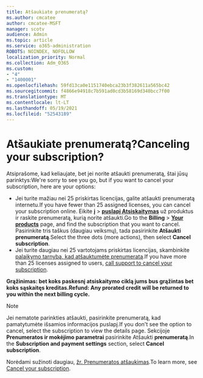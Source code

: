 ```yaml
---
title: Atšaukiate prenumeratą?
ms.author: cmcatee
author: cmcatee-MSFT
manager: scotv
audience: Admin
ms.topic: article
ms.service: o365-administration
ROBOTS: NOINDEX, NOFOLLOW
localization_priority: Normal
ms.collection: Adm_O365
ms.custom:
- "4"
- "1400001"
ms.openlocfilehash: 59fd13ca0e1151740ebca23b3f382611a565bc42
ms.sourcegitcommit: f4866e94918c7b591ad0cd3b58169d340bcc7f00
ms.translationtype: MT
ms.contentlocale: lt-LT
ms.lasthandoff: 05/19/2021
ms.locfileid: "52543189"
---
```

# <a name="canceling-your-subscription"></a><span data-ttu-id="1d5c8-102">Atšaukiate prenumeratą?</span><span class="sxs-lookup"><span data-stu-id="1d5c8-102">Canceling your subscription?</span></span>

<span data-ttu-id="1d5c8-103">Atsiprašome, kad keliaujate, bet jei norite atšaukti prenumeratą, štai jūsų parinktys:</span><span class="sxs-lookup"><span data-stu-id="1d5c8-103">We're sorry to see you go, but if you want to cancel your subscription, here are your options:</span></span>
  
- <span data-ttu-id="1d5c8-104">Jei turite mažiau nei 25 priskirtas licencijas, galite atšaukti prenumeratą internetu.</span><span class="sxs-lookup"><span data-stu-id="1d5c8-104">If you have fewer than 25 assigned licenses, you can cancel your subscription online.</span></span> <span data-ttu-id="1d5c8-105">Eikite **į** \> **[puslapį Atsiskaitymas](https://go.microsoft.com/fwlink/p/?linkid=842054)** už produktus ir raskite prenumeratą, kurią norite atšaukti.</span><span class="sxs-lookup"><span data-stu-id="1d5c8-105">Go to the **Billing** \> **[Your products](https://go.microsoft.com/fwlink/p/?linkid=842054)** page, and find the subscription that you want to cancel.</span></span> <span data-ttu-id="1d5c8-106">Pasirinkite tris taškus (daugiau veiksmų), tada pasirinkite **Atšaukti prenumeratą**.</span><span class="sxs-lookup"><span data-stu-id="1d5c8-106">Select the three dots (more actions), then select **Cancel subscription**.</span></span>
- <span data-ttu-id="1d5c8-107">Jei turite daugiau nei 25 vartotojams priskirtas licencijas, skambinkite [palaikymo tarnybą, kad atšauktumėte prenumeratą](https://go.microsoft.com/fwlink/p/?linkid=518322).</span><span class="sxs-lookup"><span data-stu-id="1d5c8-107">If you have more than 25 licenses assigned to users, [call support to cancel your subscription](https://go.microsoft.com/fwlink/p/?linkid=518322).</span></span>
  
<span data-ttu-id="1d5c8-108">**Grąžinimas: bet koks paskesnį atsiskaitymo ciklą jums bus grąžintas bet koks sąskaitęs kreditas.**</span><span class="sxs-lookup"><span data-stu-id="1d5c8-108">**Refund: Any prorated credit will be returned to you within the next billing cycle.**</span></span>

> [!NOTE]
> <span data-ttu-id="1d5c8-109">Jei nematote parinkties atšaukti, pasirinkite prenumeratą, kad pamatytumėte išsamios informacijos puslapį.</span><span class="sxs-lookup"><span data-stu-id="1d5c8-109">If you don't see the option to cancel, select the subscription to view the details page.</span></span> <span data-ttu-id="1d5c8-110">Sekcijoje **Prenumeratos ir mokėjimo parametrai** pasirinkite Atšaukti **prenumeratą**.</span><span class="sxs-lookup"><span data-stu-id="1d5c8-110">In the **Subscription and payment settings** section, select **Cancel subscription**.</span></span>

<span data-ttu-id="1d5c8-111">Norėdami sužinoti daugiau, [žr. Prenumeratos atšaukimas](/microsoft-365/commerce/subscriptions/cancel-your-subscription).</span><span class="sxs-lookup"><span data-stu-id="1d5c8-111">To learn more, see [Cancel your subscription](/microsoft-365/commerce/subscriptions/cancel-your-subscription).</span></span>
